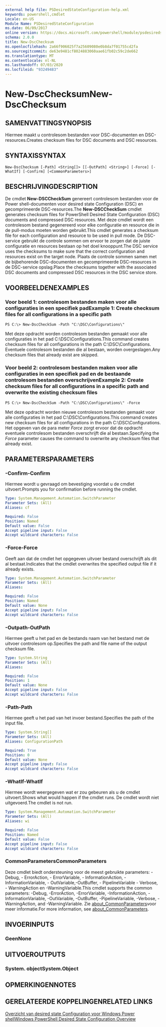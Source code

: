 ```yaml
---
external help file: PSDesiredStateConfiguration-help.xml
keywords: powershell,cmdlet
Locale: en-US
Module Name: PSDesiredStateConfiguration
ms.date: 06/09/2017
online version: https://docs.microsoft.com/powershell/module/psdesiredstateconfiguration/new-dscchecksum?view=powershell-7&WT.mc_id=ps-gethelp
schema: 2.0.0
title: New-DscChecksum
ms.openlocfilehash: 2a66f906025f7a25609080e0b8da7f01755cd2fa
ms.sourcegitcommit: de63e9481cf8024883060aae61fb02c59c2de662
ms.translationtype: MT
ms.contentlocale: nl-NL
ms.lasthandoff: 07/03/2020
ms.locfileid: "93249483"
---
```

# <span data-ttu-id="f8f75-103">New-DscChecksum</span><span class="sxs-lookup"><span data-stu-id="f8f75-103">New-DscChecksum</span></span>

## <span data-ttu-id="f8f75-104">SAMENVATTING</span><span class="sxs-lookup"><span data-stu-id="f8f75-104">SYNOPSIS</span></span>
<span data-ttu-id="f8f75-105">Hiermee maakt u controlesom bestanden voor DSC-documenten en DSC-resources.</span><span class="sxs-lookup"><span data-stu-id="f8f75-105">Creates checksum files for DSC documents and DSC resources.</span></span>

## <span data-ttu-id="f8f75-106">SYNTAXIS</span><span class="sxs-lookup"><span data-stu-id="f8f75-106">SYNTAX</span></span>

```
New-DscChecksum [-Path] <String[]> [[-OutPath] <String>] [-Force] [-WhatIf] [-Confirm] [<CommonParameters>]
```

## <span data-ttu-id="f8f75-107">BESCHRIJVING</span><span class="sxs-lookup"><span data-stu-id="f8f75-107">DESCRIPTION</span></span>

<span data-ttu-id="f8f75-108">De cmdlet **New-DSCCheckSum** genereert controlesom bestanden voor de Power shell-documenten voor desired state Configuration (DSC) en gecomprimeerde DSC-resources.</span><span class="sxs-lookup"><span data-stu-id="f8f75-108">The **New-DSCCheckSum** cmdlet generates checksum files for PowerShell Desired State Configuration (DSC) documents and compressed DSC resources.</span></span>
<span data-ttu-id="f8f75-109">Met deze cmdlet wordt een controlesom bestand gegenereerd voor elke configuratie en resource die in de pull-modus moeten worden gebruikt.</span><span class="sxs-lookup"><span data-stu-id="f8f75-109">This cmdlet generates a checksum file for each configuration and resource to be used in pull mode.</span></span>
<span data-ttu-id="f8f75-110">De DSC-service gebruikt de controle sommen om ervoor te zorgen dat de juiste configuratie en resources bestaan op het doel knooppunt.</span><span class="sxs-lookup"><span data-stu-id="f8f75-110">The DSC service uses the checksums to make sure that the correct configuration and resources exist on the target node.</span></span>
<span data-ttu-id="f8f75-111">Plaats de controle sommen samen met de bijbehorende DSC-documenten en gecomprimeerde DSC-resources in de DSC-service opslag.</span><span class="sxs-lookup"><span data-stu-id="f8f75-111">Place the checksums together with the associated DSC documents and compressed DSC resources in the DSC service store.</span></span>

## <span data-ttu-id="f8f75-112">VOORBEELDEN</span><span class="sxs-lookup"><span data-stu-id="f8f75-112">EXAMPLES</span></span>

### <span data-ttu-id="f8f75-113">Voor beeld 1: controlesom bestanden maken voor alle configuraties in een specifiek pad</span><span class="sxs-lookup"><span data-stu-id="f8f75-113">Example 1: Create checksum files for all configurations in a specific path</span></span>

```
PS C:\> New-DscCheckSum -Path "C:\DSC\Configurations\"
```

<span data-ttu-id="f8f75-114">Met deze opdracht worden controlesom bestanden gemaakt voor alle configuraties in het pad C:\DSC\Configurations.</span><span class="sxs-lookup"><span data-stu-id="f8f75-114">This command creates checksum files for all configurations in the path C:\DSC\Configurations.</span></span>
<span data-ttu-id="f8f75-115">Eventuele controlesom bestanden die al bestaan, worden overgeslagen.</span><span class="sxs-lookup"><span data-stu-id="f8f75-115">Any checksum files that already exist are skipped.</span></span>

### <span data-ttu-id="f8f75-116">Voor beeld 2: controlesom bestanden maken voor alle configuraties in een specifiek pad en de bestaande controlesom bestanden overschrijven</span><span class="sxs-lookup"><span data-stu-id="f8f75-116">Example 2: Create checksum files for all configurations in a specific path and overwrite the existing checksum files</span></span>

```
PS C:\> New-DscCheckSum -Path "C:\DSC\Configurations\" -Force
```

<span data-ttu-id="f8f75-117">Met deze opdracht worden nieuwe controlesom bestanden gemaakt voor alle configuraties in het pad C:\DSC\Configurations.</span><span class="sxs-lookup"><span data-stu-id="f8f75-117">This command creates new checksum files for all configurations in the path C:\DSC\Configurations.</span></span>
<span data-ttu-id="f8f75-118">Het opgeven van de para meter *Force* zorgt ervoor dat de opdracht eventuele controlesom bestanden overschrijft die al bestaan.</span><span class="sxs-lookup"><span data-stu-id="f8f75-118">Specifying the *Force* parameter causes the command to overwrite any checksum files that already exist.</span></span>

## <span data-ttu-id="f8f75-119">PARAMETERS</span><span class="sxs-lookup"><span data-stu-id="f8f75-119">PARAMETERS</span></span>

### <span data-ttu-id="f8f75-120">-Confirm</span><span class="sxs-lookup"><span data-stu-id="f8f75-120">-Confirm</span></span>

<span data-ttu-id="f8f75-121">Hiermee wordt u gevraagd om bevestiging voordat u de cmdlet uitvoert.</span><span class="sxs-lookup"><span data-stu-id="f8f75-121">Prompts you for confirmation before running the cmdlet.</span></span>

```yaml
Type: System.Management.Automation.SwitchParameter
Parameter Sets: (All)
Aliases: cf

Required: False
Position: Named
Default value: False
Accept pipeline input: False
Accept wildcard characters: False
```

### <span data-ttu-id="f8f75-122">-Force</span><span class="sxs-lookup"><span data-stu-id="f8f75-122">-Force</span></span>

<span data-ttu-id="f8f75-123">Geeft aan dat de cmdlet het opgegeven uitvoer bestand overschrijft als dit al bestaat.</span><span class="sxs-lookup"><span data-stu-id="f8f75-123">Indicates that the cmdlet overwrites the specified output file if it already exists.</span></span>

```yaml
Type: System.Management.Automation.SwitchParameter
Parameter Sets: (All)
Aliases:

Required: False
Position: Named
Default value: None
Accept pipeline input: False
Accept wildcard characters: False
```

### <span data-ttu-id="f8f75-124">-Outpath</span><span class="sxs-lookup"><span data-stu-id="f8f75-124">-OutPath</span></span>

<span data-ttu-id="f8f75-125">Hiermee geeft u het pad en de bestands naam van het bestand met de uitvoer controlesom op.</span><span class="sxs-lookup"><span data-stu-id="f8f75-125">Specifies the path and file name of the output checksum file.</span></span>

```yaml
Type: System.String
Parameter Sets: (All)
Aliases:

Required: False
Position: 1
Default value: None
Accept pipeline input: False
Accept wildcard characters: False
```

### <span data-ttu-id="f8f75-126">-Path</span><span class="sxs-lookup"><span data-stu-id="f8f75-126">-Path</span></span>

<span data-ttu-id="f8f75-127">Hiermee geeft u het pad van het invoer bestand.</span><span class="sxs-lookup"><span data-stu-id="f8f75-127">Specifies the path of the input file.</span></span>

```yaml
Type: System.String[]
Parameter Sets: (All)
Aliases: ConfigurationPath

Required: True
Position: 0
Default value: None
Accept pipeline input: False
Accept wildcard characters: False
```

### <span data-ttu-id="f8f75-128">-WhatIf</span><span class="sxs-lookup"><span data-stu-id="f8f75-128">-WhatIf</span></span>

<span data-ttu-id="f8f75-129">Hiermee wordt weergegeven wat er zou gebeuren als u de cmdlet uitvoert.</span><span class="sxs-lookup"><span data-stu-id="f8f75-129">Shows what would happen if the cmdlet runs.</span></span>
<span data-ttu-id="f8f75-130">De cmdlet wordt niet uitgevoerd.</span><span class="sxs-lookup"><span data-stu-id="f8f75-130">The cmdlet is not run.</span></span>

```yaml
Type: System.Management.Automation.SwitchParameter
Parameter Sets: (All)
Aliases: wi

Required: False
Position: Named
Default value: False
Accept pipeline input: False
Accept wildcard characters: False
```

### <span data-ttu-id="f8f75-131">CommonParameters</span><span class="sxs-lookup"><span data-stu-id="f8f75-131">CommonParameters</span></span>

<span data-ttu-id="f8f75-132">Deze cmdlet biedt ondersteuning voor de meest gebruikte parameters: -Debug, - ErrorAction, - ErrorVariable, - InformationAction, -InformationVariable, - OutVariable,-OutBuffer, - PipelineVariable - Verbose, - WarningAction en -WarningVariable.</span><span class="sxs-lookup"><span data-stu-id="f8f75-132">This cmdlet supports the common parameters: -Debug, -ErrorAction, -ErrorVariable, -InformationAction, -InformationVariable, -OutVariable, -OutBuffer, -PipelineVariable, -Verbose, -WarningAction, and -WarningVariable.</span></span> <span data-ttu-id="f8f75-133">Zie [about_CommonParameters](https://go.microsoft.com/fwlink/?LinkID=113216)voor meer informatie.</span><span class="sxs-lookup"><span data-stu-id="f8f75-133">For more information, see [about_CommonParameters](https://go.microsoft.com/fwlink/?LinkID=113216).</span></span>

## <span data-ttu-id="f8f75-134">INVOER</span><span class="sxs-lookup"><span data-stu-id="f8f75-134">INPUTS</span></span>

### <span data-ttu-id="f8f75-135">Geen</span><span class="sxs-lookup"><span data-stu-id="f8f75-135">None</span></span>

## <span data-ttu-id="f8f75-136">UITVOER</span><span class="sxs-lookup"><span data-stu-id="f8f75-136">OUTPUTS</span></span>

### <span data-ttu-id="f8f75-137">System. object</span><span class="sxs-lookup"><span data-stu-id="f8f75-137">System.Object</span></span>

## <span data-ttu-id="f8f75-138">OPMERKINGEN</span><span class="sxs-lookup"><span data-stu-id="f8f75-138">NOTES</span></span>

## <span data-ttu-id="f8f75-139">GERELATEERDE KOPPELINGEN</span><span class="sxs-lookup"><span data-stu-id="f8f75-139">RELATED LINKS</span></span>

[<span data-ttu-id="f8f75-140">Overzicht van desired state Configuration voor Windows Power shell</span><span class="sxs-lookup"><span data-stu-id="f8f75-140">Windows PowerShell Desired State Configuration Overview</span></span>](/powershell/scripting/dsc/overview/dscforengineers)
